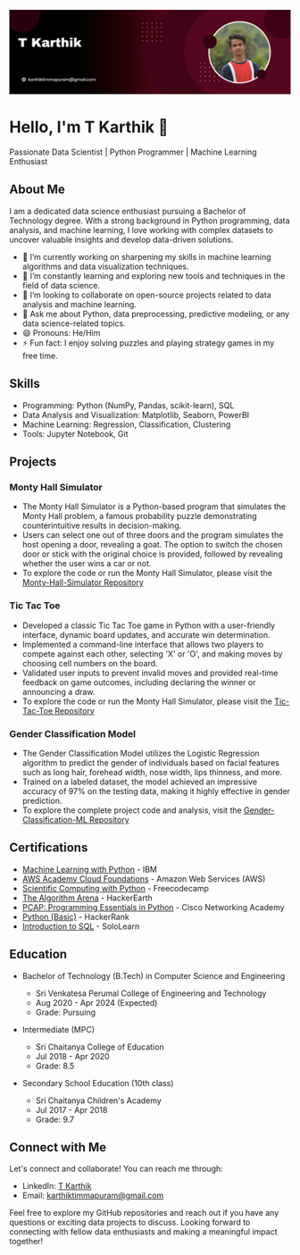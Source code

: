 ![Profile Banner](https://github.com/Timmapuram-Karthik/Timmapuram-Karthik/blob/main/profile_banner.png)

# Hello, I'm T Karthik 👋

Passionate Data Scientist | Python Programmer | Machine Learning Enthusiast

## About Me

I am a dedicated data science enthusiast pursuing a Bachelor of Technology degree. With a strong background in Python programming, data analysis, and machine learning, I love working with complex datasets to uncover valuable insights and develop data-driven solutions.

- 🔭 I’m currently working on sharpening my skills in machine learning algorithms and data visualization techniques.
- 🌱 I’m constantly learning and exploring new tools and techniques in the field of data science.
- 👯 I’m looking to collaborate on open-source projects related to data analysis and machine learning.
- 💬 Ask me about Python, data preprocessing, predictive modeling, or any data science-related topics.
- 😄 Pronouns: He/Him
- ⚡ Fun fact: I enjoy solving puzzles and playing strategy games in my free time.

## Skills

- Programming: Python (NumPy, Pandas, scikit-learn), SQL
- Data Analysis and Visualization: Matplotlib, Seaborn, PowerBI
- Machine Learning: Regression, Classification, Clustering
- Tools: Jupyter Notebook, Git

## Projects

### Monty Hall Simulator
- The Monty Hall Simulator is a Python-based program that simulates the Monty Hall problem, a famous probability puzzle demonstrating counterintuitive results in decision-making.
- Users can select one out of three doors and the program simulates the host opening a door, revealing a goat. The option to switch the chosen door or stick with the original choice is provided, followed by revealing whether the user wins a car or not.
- To explore the code or run the Monty Hall Simulator, please visit the [Monty-Hall-Simulator Repository](https://github.com/Timmapuram-Karthik/Monty-Hall-Simulator)

### Tic Tac Toe
- Developed a classic Tic Tac Toe game in Python with a user-friendly interface, dynamic board updates, and accurate win determination.
- Implemented a command-line interface that allows two players to compete against each other, selecting 'X' or 'O', and making moves by choosing cell numbers on the board.
- Validated user inputs to prevent invalid moves and provided real-time feedback on game outcomes, including declaring the winner or announcing a draw.
- To explore the code or run the Monty Hall Simulator, please visit the [Tic-Tac-Toe Repository](https://github.com/Timmapuram-Karthik/Tic-Tac-Toe)

### Gender Classification Model
- The Gender Classification Model utilizes the Logistic Regression algorithm to predict the gender of individuals based on facial features such as long hair, forehead width, nose width, lips thinness, and more.
- Trained on a labeled dataset, the model achieved an impressive accuracy of 97% on the testing data, making it highly effective in gender prediction.
- To explore the complete project code and analysis, visit the [Gender-Classification-ML Repository](https://github.com/Timmapuram-Karthik/Gender-Classification-ML)

## Certifications

- [Machine Learning with Python](https://courses.cognitiveclass.ai/certificates/c815c21e6f5043a2b1b0cc80ecb6ced2) - IBM
- [AWS Academy Cloud Foundations](https://www.credly.com/go/ZlK6B25k) - Amazon Web Services (AWS)
- [Scientific Computing with Python](https://freecodecamp.org/certification/t-karthik/scientific-computing-with-python-v7) - Freecodecamp
- [The Algorithm Arena](https://drive.google.com/file/d/1JRoCv3RFgFq7cNOlGgdGS5HYRfxkS0vz/view?usp=sharing) - HackerEarth
- [PCAP: Programming Essentials in Python](https://drive.google.com/file/d/18QzXt8iK65OMHV04wO-uag8EQy-sww1V/view?usp=sharing) - Cisco Networking Academy
- [Python (Basic)](https://www.hackerrank.com/certificates/4e64fbe4f0ed) - HackerRank
- [Introduction to SQL](https://www.sololearn.com/certificates/CC-7YD3ILDR) - SoloLearn

## Education

- Bachelor of Technology (B.Tech) in Computer Science and Engineering
  - Sri Venkatesa Perumal College of Engineering and Technology
  - Aug 2020 - Apr 2024 (Expected)
  - Grade: Pursuing

- Intermediate (MPC)
  - Sri Chaitanya College of Education
  - Jul 2018 - Apr 2020
  - Grade: 8.5

- Secondary School Education (10th class)
  - Sri Chaitanya Children's Academy
  - Jul 2017 - Apr 2018
  - Grade: 9.7

## Connect with Me

Let's connect and collaborate! You can reach me through:

- LinkedIn: [T Karthik](https://www.linkedin.com/in/timmapuram-karthik/)
- Email: [karthiktimmapuram@gmail.com](mailto:karthiktimmapuram@gmail.com)

Feel free to explore my GitHub repositories and reach out if you have any questions or exciting data projects to discuss. Looking forward to connecting with fellow data enthusiasts and making a meaningful impact together!
